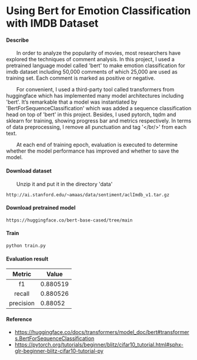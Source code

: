 # Using Bert for Emotion Classification with IMDB Dataset

#### Describe
&emsp;&emsp;In order to analyze the popularity of movies, 
most researchers have explored the techniques of comment analysis.
In this project, I used a pretrained language model
called 'bert' to make emotion classification for
imdb dataset including 50,000 comments of which 25,000
are used as training set. Each comment is
marked as positive or negative.

&emsp;&emsp;For convenient, I used a third-party tool called transformers from huggingface 
which has implemented many model architectures including 'bert'. 
It’s remarkable that a model was instantiated by 'BertForSequenceClassification' 
which was added a sequence classification head on top of 'bert' in this project.
Besides, I used pytorch, tqdm and sklearn for training, showing progress bar and metrics
respectively. In terms of data preprocessing, I remove all punctuation and tag '</br/>'
from each text.

&emsp;&emsp;At each end of training epoch, evaluation is executed to determine whether the model 
performance has improved and whether to save the model. 

#### Download dataset
&emsp;&emsp;Unzip it and put it in the directory 'data'

    http://ai.stanford.edu/~amaas/data/sentiment/aclImdb_v1.tar.gz
#### Download pretrained model
    https://huggingface.co/bert-base-cased/tree/main

#### Train
    python train.py

#### Evaluation result
|Metric|Value|
|:---:|---|
|f1|0.880519|
|recall|0.880526|
|precision|0.88052|

#### Reference
* https://huggingface.co/docs/transformers/model_doc/bert#transformers.BertForSequenceClassification
* https://pytorch.org/tutorials/beginner/blitz/cifar10_tutorial.html#sphx-glr-beginner-blitz-cifar10-tutorial-py





























